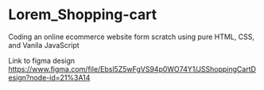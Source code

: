# Lorem_Shopping-cart
Coding an online ecommerce website form scratch using pure HTML, CSS, and Vanila JavaScript

Link to figma design
https://www.figma.com/file/Ebsl5Z5wFgVS94p0WO74Y1/JSShoppingCartDesign?node-id=21%3A14
